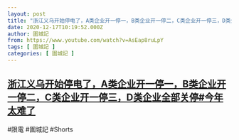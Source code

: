 ```yaml
---
layout: post
title: "浙江义乌开始停电了，A类企业开一停一，B类企业开一停二，C类企业开一停三，D类企业全部关停#今年太难了"
date: 2020-12-17T10:19:52.000Z
author: 圍城記
from: https://www.youtube.com/watch?v=AsEap8ruLpY
tags: [ 圍城記 ]
categories: [ 圍城記 ]
---
```

<!--1608200392000-->
[浙江义乌开始停电了，A类企业开一停一，B类企业开一停二，C类企业开一停三，D类企业全部关停#今年太难了](https://www.youtube.com/watch?v=AsEap8ruLpY)
------

<div>
#限電 #圍城記 #Shorts
</div>
